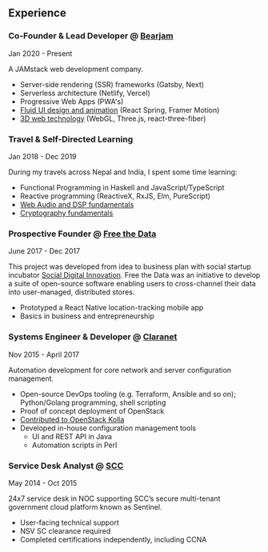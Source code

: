 ## Experience

### Co-Founder & Lead Developer @ [Bearjam](https://bearjam.dev)

<time>Jan 2020 - Present</time>

A JAMstack web development company.

- Server-side rendering (SSR) frameworks (Gatsby, Next)
- Serverless architecture (Netlify, Vercel)
- Progressive Web Apps (PWA's)
- [Fluid UI design and animation](https://bearjam.dev/blog/low-hanging-3d-web-fruit-a-spinner)
  (React Spring, Framer Motion)
- [3D web technology](https://bearjam.dev/blog/two-ui-patterns-navigation-react-framer)
  (WebGL, Three.js, react-three-fiber)

### Travel & Self-Directed Learning

<time>Jan 2018 - Dec 2019</time>

During my travels across Nepal and India, I spent some time learning:

- Functional Programming in Haskell and JavaScript/TypeScript
- Reactive programming (ReactiveX, RxJS, Elm, PureScript)
- [Web Audio and DSP fundamentals](https://tom.bearjam.dev/draw-sound)
- [Cryptography fundamentals](https://github.com/tomatopeel/cryptopals)

### Prospective Founder @ [Free the Data](https://sdinnovation.org/projects/#freethedata)

<time>June 2017 - Dec 2017</time>

This project was developed from idea to business plan with social startup
incubator [Social Digital Innovation](https://sdinnovation.org). Free the Data
was an initiative to develop a suite of open-source software enabling users to
cross-channel their data into user-managed, distributed stores.

- Prototyped a React Native location-tracking mobile app
- Basics in business and entrepreneurship

### Systems Engineer & Developer @ [Claranet](https://claranet.com)

<time>Nov 2015 - April 2017</time>

Automation development for core network and server configuration management.

- Open-source DevOps tooling (e.g. Terraform, Ansible and so on); Python/Golang
  programming, shell scripting
- Proof of concept deployment of OpenStack
- [Contributed to OpenStack Kolla](https://blueprints.launchpad.net/kolla/+spec/neutron-bgp-dragent)
- Developed in-house configuration management tools
  - UI and REST API in Java
  - Automation scripts in Perl

### Service Desk Analyst @ [SCC](https://scc.com)

<time>May 2014 - Oct 2015</time>

24x7 service desk in NOC supporting SCC’s secure multi-tenant government cloud
platform known as Sentinel.

- User-facing technical support
- NSV SC clearance required
- Completed certifications independently, including CCNA
